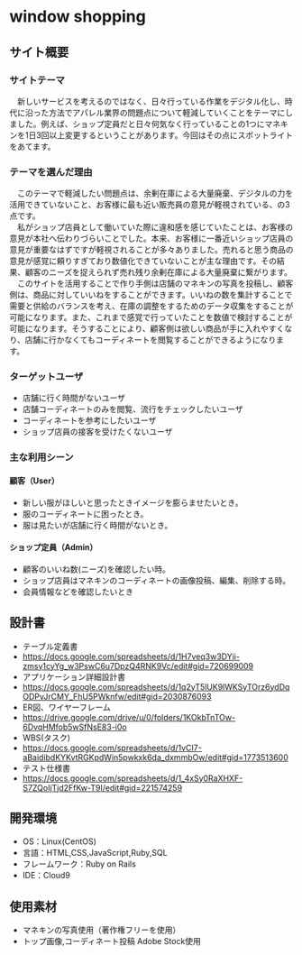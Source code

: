 # window shopping


## サイト概要
### サイトテーマ
　新しいサービスを考えるのではなく、日々行っている作業をデジタル化し、時代に沿った方法でアパレル業界の問題点について軽減していくことをテーマにしました。例えば、ショップ定員だと日々何気なく行っていることの1つにマネキンを1日3回以上変更するということがあります。今回はその点にスポットライトをあてます。

### テーマを選んだ理由
 　このテーマで軽減したい問題点は、余剰在庫による大量廃棄、デジタルの力を活用できていないこと、お客様に最も近い販売員の意見が軽視されている、の3点です。<br>
 　私がショップ店員として働いていた際に違和感を感じていたことは、お客様の意見が本社へ伝わりづらいことでした。本来、お客様に一番近いショップ店員の意見が重要なはずですが軽視されることが多々ありました。売れると思う商品の意見が感覚に頼りすぎており数値化できていないことが主な理由です。その結果、顧客のニーズを捉えられず売れ残り余剰在庫による大量廃棄に繋がります。<br>
　このサイトを活用することで作り手側は店舗のマネキンの写真を投稿し、顧客側は、商品に対していいねをすることができます。いいねの数を集計することで需要と供給のバランスを考え、在庫の調整をするためのデータ収集をすることが可能になります。また、これまで感覚で行っていたことを数値で検討することが可能になります。そうすることにより、顧客側は欲しい商品が手に入れやすくなり、店舗に行かなくてもコーディネートを閲覧することができるようになります。


### ターゲットユーザ
- 店舗に行く時間がないユーザ
- 店舗コーディネートのみを閲覧、流行をチェックしたいユーザ
- コーディネートを参考にしたいユーザ
- ショップ店員の接客を受けたくないユーザ


### 主な利用シーン
#### 顧客（User）
- 新しい服がほしいと思ったときイメージを膨らませたいとき。
- 服のコーディネートに困ったとき。
- 服は見たいが店舗に行く時間がないとき。

#### ショップ定員（Admin）
- 顧客のいいね数(ニーズ)を確認したい時。
- ショップ店員はマネキンのコーディネートの画像投稿、編集、削除する時。
- 会員情報などを確認したいとき

## 設計書
- テーブル定義書
- https://docs.google.com/spreadsheets/d/1H7veq3w3DYji-zmsy1cyYg_w3PswC6u7DpzQ4RNK9Vc/edit#gid=720699009
- アプリケーション詳細設計書
- https://docs.google.com/spreadsheets/d/1q2yT5lUK9lWKSyTOrz6ydDqODPvJrCMY_FhU5PWknfw/edit#gid=2030876093
- ER図、ワイヤーフレーム
- https://drive.google.com/drive/u/0/folders/1KOkbTnTOw-6DvqHMfob5wSfNsE83-i0o
- WBS(タスク)
- https://docs.google.com/spreadsheets/d/1vCI7-aBaidibdKYKvtRGKpdWin5pwkxk6da_dxmmbOw/edit#gid=1773513600
- テスト仕様書
- https://docs.google.com/spreadsheets/d/1_4xSy0RaXHXF-S7ZQoIjTjd2FfKw-T9I/edit#gid=221574259

## 開発環境
- OS：Linux(CentOS)
- 言語：HTML,CSS,JavaScript,Ruby,SQL
- フレームワーク：Ruby on Rails
- IDE：Cloud9

## 使用素材
- マネキンの写真使用（著作権フリーを使用）
- トップ画像,コーディネート投稿 Adobe Stock使用
